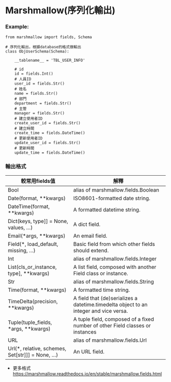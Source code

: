 # Marshmallow(序列化輸出)

### Example:
```
from marshmallow import fields, Schema

# 序列化輸出，根據database的格式做輸出
class ObjUserSchema(Schema):

    __tablename__ = 'TBL_USER_INFO'

    # id
    id = fields.Int()
    # 人員ID
    user_id = fields.Str()
    # 姓名
    name = fields.Str()
    # 部門
    department = fields.Str()
    # 主管
    manager = fields.Str()
    # 建立使用者ID
    create_user_id = fields.Str()
    # 建立時間
    create_time = fields.DateTime()
    # 更新使用者ID
    update_user_id = fields.Str()
    # 更新時間
    update_time = fields.DateTime()

```

### 輸出格式

|較常用fields值|解釋|  
|----|-----|  
|Bool | alias of marshmallow.fields.Boolean|
|Date(format, **kwargs) | ISO8601-formatted date string.|
|DateTime(format, **kwargs) | A formatted datetime string.|
|Dict(keys, type]] = None, values, …) | A dict field.|
|Email(*args, **kwargs) | An email field.|
|Field(*, load_default, missing, …) | Basic field from which other fields should extend.|
|Int | alias of marshmallow.fields.Integer|
|List(cls_or_instance, type], **kwargs) | A list field, composed with another Field class or instance.|
|Str | alias of marshmallow.fields.String|
|Time(format, **kwargs) | A formatted time string.|
|TimeDelta(precision, **kwargs) | A field that (de)serializes a datetime.timedelta object to an integer and vice versa.|
|Tuple(tuple_fields, *args, **kwargs) | A tuple field, composed of a fixed number of other Field classes or instances|
|URL | alias of marshmallow.fields.Url|
|Url(*, relative, schemes, Set[str]]] = None, …) | An URL field.|
- 更多格式  
https://marshmallow.readthedocs.io/en/stable/marshmallow.fields.html
